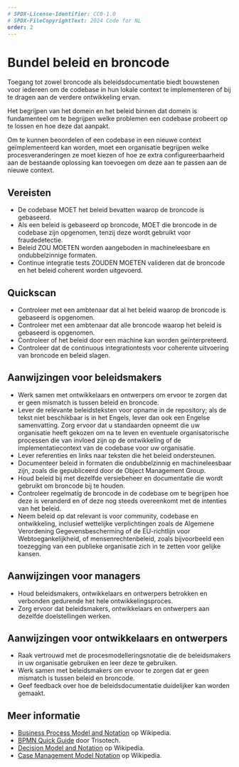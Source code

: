 ```yaml
---
# SPDX-License-Identifier: CC0-1.0
# SPDX-FileCopyrightText: 2024 Code for NL
order: 2
---
```


# Bundel beleid en broncode

Toegang tot zowel broncode als beleidsdocumentatie biedt bouwstenen voor iedereen om de codebase in hun lokale context te implementeren of bij te dragen aan de verdere ontwikkeling ervan.

Het begrijpen van het domein en het beleid binnen dat domein is fundamenteel om te begrijpen welke problemen een codebase probeert op te lossen en hoe deze dat aanpakt.

Om te kunnen beoordelen of een codebase in een nieuwe context geïmplementeerd kan worden, moet een organisatie begrijpen welke procesveranderingen ze moet kiezen of hoe ze extra configureerbaarheid aan de bestaande oplossing kan toevoegen om deze aan te passen aan de nieuwe context.

## Vereisten

- De codebase MOET het beleid bevatten waarop de broncode is gebaseerd.
- Als een beleid is gebaseerd op broncode, MOET die broncode in de codebase zijn opgenomen, tenzij deze wordt gebruikt voor fraudedetectie.
- Beleid ZOU MOETEN worden aangeboden in machineleesbare en ondubbelzinnige formaten.
- Continue integratie tests ZOUDEN MOETEN valideren dat de broncode en het beleid coherent worden uitgevoerd.

## Quickscan

- Controleer met een ambtenaar dat al het beleid waarop de broncode is gebaseerd is opgenomen.
- Controleer met een ambtenaar dat alle broncode waarop het beleid is gebaseerd is opgenomen.
- Controleer of het beleid door een machine kan worden geïnterpreteerd.
- Controleer dat de continuous integrationtests voor coherente uitvoering van broncode en beleid slagen.

## Aanwijzingen voor beleidsmakers

- Werk samen met ontwikkelaars en ontwerpers om ervoor te zorgen dat er geen mismatch is tussen beleid en broncode.
- Lever de relevante beleidsteksten voor opname in de repository; als de tekst niet beschikbaar is in het Engels, lever dan ook een Engelse samenvatting. Zorg ervoor dat u standaarden opneemt die uw organisatie heeft gekozen om na te leven en eventuele organisatorische processen die van invloed zijn op de ontwikkeling of de implementatiecontext van de codebase voor uw organisatie.
- Lever referenties en links naar teksten die het beleid ondersteunen.
- Documenteer beleid in formaten die ondubbelzinnig en machineleesbaar zijn, zoals die gepubliceerd door de Object Management Group.
- Houd beleid bij met dezelfde versiebeheer en documentatie die wordt gebruikt om broncode bij te houden.
- Controleer regelmatig de broncode in de codebase om te begrijpen hoe deze is veranderd en of deze nog steeds overeenkomt met de intenties van het beleid.
- Neem beleid op dat relevant is voor community, codebase en ontwikkeling, inclusief wettelijke verplichtingen zoals de Algemene Verordening Gegevensbescherming of de EU-richtlijn voor Webtoegankelijkheid, of mensenrechtenbeleid, zoals bijvoorbeeld een toezegging van een publieke organisatie zich in te zetten voor gelijke kansen.

## Aanwijzingen voor managers

* Houd beleidsmakers, ontwikkelaars en ontwerpers betrokken en verbonden gedurende het hele ontwikkelingsproces.
* Zorg ervoor dat beleidsmakers, ontwikkelaars en ontwerpers aan dezelfde doelstellingen werken.

## Aanwijzingen voor ontwikkelaars en ontwerpers

* Raak vertrouwd met de procesmodelleringsnotatie die de beleidsmakers in uw organisatie gebruiken en leer deze te gebruiken.
* Werk samen met beleidsmakers om ervoor te zorgen dat er geen mismatch is tussen beleid en broncode.
* Geef feedback over hoe de beleidsdocumentatie duidelijker kan worden gemaakt.

## Meer informatie

* [Business Process Model and Notation](https://en.wikipedia.org/wiki/Business_Process_Model_and_Notation) op Wikipedia.
* [BPMN Quick Guide](https://www.bpmnquickguide.com/view-bpmn-quick-guide/) door Trisotech.
* [Decision Model and Notation](https://en.wikipedia.org/wiki/Decision_Model_and_Notation) op Wikipedia.
* [Case Management Model Notation](https://en.wikipedia.org/wiki/CMMN) op Wikipedia.
